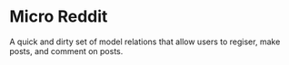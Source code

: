 # Micro Reddit

A quick and dirty set of model relations that allow users to regiser, make posts, and comment on posts.
